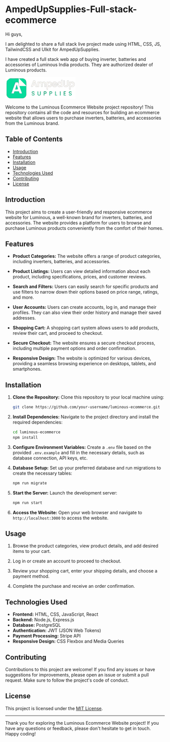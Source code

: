 # AmpedUpSupplies-Full-stack-ecommerce
Hi guys, 

I am delighted to share a full stack live project made using HTML, CSS, JS, TailwindCSS and UIkit for AmpedUpSupplies.

I have created a full stack web app of buying inverter, batteries and accessories of Luminous India products. They are authorized dealer of Luminous products. 

![Luminous Ecommerce](images/companylogo-bgremoved.png)

Welcome to the Luminous Ecommerce Website project repository! This repository contains all the code and resources for building an ecommerce website that allows users to purchase inverters, batteries, and accessories from the Luminous brand.

## Table of Contents

- [Introduction](#introduction)
- [Features](#features)
- [Installation](#installation)
- [Usage](#usage)
- [Technologies Used](#technologies-used)
- [Contributing](#contributing)
- [License](#license)

## Introduction

This project aims to create a user-friendly and responsive ecommerce website for Luminous, a well-known brand for inverters, batteries, and accessories. The website provides a platform for users to browse and purchase Luminous products conveniently from the comfort of their homes.

## Features

- **Product Categories:** The website offers a range of product categories, including inverters, batteries, and accessories.

- **Product Listings:** Users can view detailed information about each product, including specifications, prices, and customer reviews.

- **Search and Filters:** Users can easily search for specific products and use filters to narrow down their options based on price range, ratings, and more.

- **User Accounts:** Users can create accounts, log in, and manage their profiles. They can also view their order history and manage their saved addresses.

- **Shopping Cart:** A shopping cart system allows users to add products, review their cart, and proceed to checkout.

- **Secure Checkout:** The website ensures a secure checkout process, including multiple payment options and order confirmation.

- **Responsive Design:** The website is optimized for various devices, providing a seamless browsing experience on desktops, tablets, and smartphones.

## Installation

1. **Clone the Repository:** Clone this repository to your local machine using:

   ```bash
   git clone https://github.com/your-username/luminous-ecommerce.git
   ```

2. **Install Dependencies:** Navigate to the project directory and install the required dependencies:

   ```bash
   cd luminous-ecommerce
   npm install
   ```

3. **Configure Environment Variables:** Create a `.env` file based on the provided `.env.example` and fill in the necessary details, such as database connection, API keys, etc.

4. **Database Setup:** Set up your preferred database and run migrations to create the necessary tables:

   ```bash
   npm run migrate
   ```

5. **Start the Server:** Launch the development server:

   ```bash
   npm run start
   ```

6. **Access the Website:** Open your web browser and navigate to `http://localhost:3000` to access the website.

## Usage

1. Browse the product categories, view product details, and add desired items to your cart.

2. Log in or create an account to proceed to checkout.

3. Review your shopping cart, enter your shipping details, and choose a payment method.

4. Complete the purchase and receive an order confirmation.

## Technologies Used

- **Frontend:** HTML, CSS, JavaScript, React
- **Backend:** Node.js, Express.js
- **Database:** PostgreSQL
- **Authentication:** JWT (JSON Web Tokens)
- **Payment Processing:** Stripe API
- **Responsive Design:** CSS Flexbox and Media Queries

## Contributing

Contributions to this project are welcome! If you find any issues or have suggestions for improvements, please open an issue or submit a pull request. Make sure to follow the project's code of conduct.

## License

This project is licensed under the [MIT License](LICENSE).

---

Thank you for exploring the Luminous Ecommerce Website project! If you have any questions or feedback, please don't hesitate to get in touch. Happy coding!
